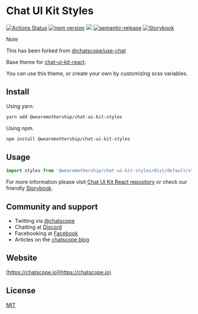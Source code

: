 # Chat UI Kit Styles

[![Actions Status](https://github.com/chatscope/chat-ui-kit-styles/workflows/build/badge.svg)](https://github.com/wearemothership/chat-ui-kit-styles/actions) [![npm version](https://img.shields.io/npm/v/@wearemothership/chat-ui-kit-styles.svg?style=flat)](https://npmjs.com/@wearemothership/chat-ui-kit-styles) [![](https://img.shields.io/npm/l/@wearemothership/chat-ui-kit-styles)](https://github.com/wearemothership/chat-ui-kit-styles/blob/master/LICENSE) [![semantic-release](https://img.shields.io/badge/%20%20%F0%9F%93%A6%F0%9F%9A%80-semantic--release-e10079.svg)](https://github.com/semantic-release/semantic-release) [![Storybook](https://cdn.jsdelivr.net/gh/storybookjs/brand@master/badge/badge-storybook.svg)](https://chatscope.io/storybook/react/)

> [!NOTE]
> This has been forked from [@chatscope/use-chat](https://github.com/chatscope/use-chat)

Base theme for [chat-ui-kit-react](https://github.com/wearemothership/chat-ui-kit-react). 

You can  use this theme, or create your own by customizing scss variables.

## Install

Using yarn.
```sh
yarn add @wearemothership/chat-ui-kit-styles
```

Using npm.
```sh
npm install @wearemothership/chat-ui-kit-styles
````

## Usage

```jsx
import styles from '@wearemothership/chat-ui-kit-styles/dist/default/styles.min.css';
```

For more information please visit [Chat UI Kit React repository](https://github.com/wearemothership/chat-ui-kit-react)
or check our friendly [Storybook](https://chatscope.io/storybook/react/).


## Community and support

* Twitting via [@chatscope](https://twitter.com/chatscope)
* Chatting at [Discord](https://discord.gg/TkUYWQRf2M)
* Facebooking at [Facebook](https://www.facebook.com/chatscope)
* Articles on the [chatscope blog](https://chatscope.io/blog/)

## Website

[https://chatscope.io](https://chatscope.io)

## License

[MIT](https://github.com/wearemothership/chat-ui-kit-styles/blob/master/LICENSE)
